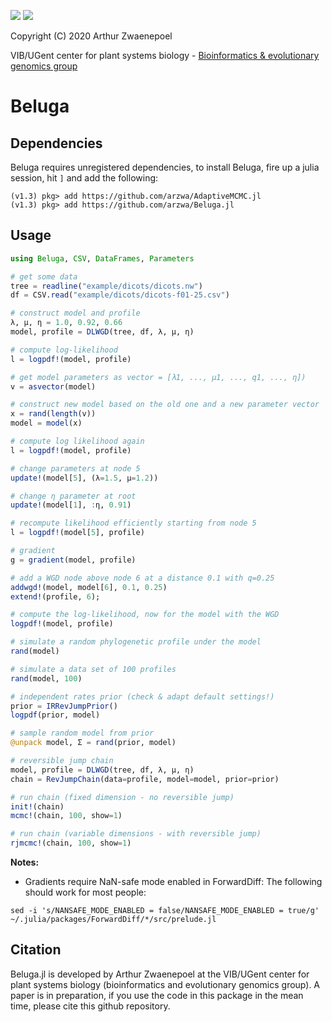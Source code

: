 [![](https://img.shields.io/badge/docs-dev-blue.svg)](https://arzwa.github.io/Beluga.jl/dev)
[![](https://travis-ci.com/arzwa/Beluga.jl.svg?branch=master)](https://travis-ci.com/arzwa/Beluga.jl)

Copyright (C) 2020 Arthur Zwaenepoel

VIB/UGent center for plant systems biology - [Bioinformatics & evolutionary genomics group](http://bioinformatics.psb.ugent.be/beg/)

# Beluga

## Dependencies

Beluga requires unregistered dependencies, to install Beluga, fire up a julia
session, hit `]` and add the following:

```
(v1.3) pkg> add https://github.com/arzwa/AdaptiveMCMC.jl
(v1.3) pkg> add https://github.com/arzwa/Beluga.jl
```

## Usage

```julia
using Beluga, CSV, DataFrames, Parameters

# get some data
tree = readline("example/dicots/dicots.nw")
df = CSV.read("example/dicots/dicots-f01-25.csv")

# construct model and profile
λ, μ, η = 1.0, 0.92, 0.66
model, profile = DLWGD(tree, df, λ, μ, η)  

# compute log-likelihood
l = logpdf!(model, profile)

# get model parameters as vector = [λ1, ..., μ1, ..., q1, ..., η])
v = asvector(model)

# construct new model based on the old one and a new parameter vector
x = rand(length(v))
model = model(x)

# compute log likelihood again
l = logpdf!(model, profile)

# change parameters at node 5
update!(model[5], (λ=1.5, μ=1.2))

# change η parameter at root
update!(model[1], :η, 0.91)

# recompute likelihood efficiently starting from node 5
l = logpdf!(model[5], profile)

# gradient
g = gradient(model, profile)

# add a WGD node above node 6 at a distance 0.1 with q=0.25
addwgd!(model, model[6], 0.1, 0.25)
extend!(profile, 6);

# compute the log-likelihood, now for the model with the WGD
logpdf!(model, profile)

# simulate a random phylogenetic profile under the model
rand(model)

# simulate a data set of 100 profiles
rand(model, 100)

# independent rates prior (check & adapt default settings!)
prior = IRRevJumpPrior()
logpdf(prior, model)

# sample random model from prior
@unpack model, Σ = rand(prior, model)

# reversible jump chain
model, profile = DLWGD(tree, df, λ, μ, η)  
chain = RevJumpChain(data=profile, model=model, prior=prior)

# run chain (fixed dimension - no reversible jump)
init!(chain)
mcmc!(chain, 100, show=1)

# run chain (variable dimensions - with reversible jump)
rjmcmc!(chain, 100, show=1)

```

**Notes:**

- Gradients require NaN-safe mode enabled in ForwardDiff: The
following should work for most people:

```
sed -i 's/NANSAFE_MODE_ENABLED = false/NANSAFE_MODE_ENABLED = true/g' ~/.julia/packages/ForwardDiff/*/src/prelude.jl
```

## Citation

Beluga.jl is developed by Arthur Zwaenepoel at the VIB/UGent center for plant
systems biology (bioinformatics and evolutionary genomics group). A paper is
in preparation, if you use the code in this package in the mean time, please
cite this github repository.
